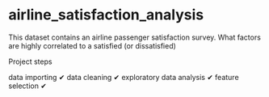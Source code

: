 # airline_satisfaction_analysis
This dataset contains an airline passenger satisfaction survey. What factors are highly correlated to a satisfied (or dissatisfied) 

Project steps

data importing ✔
data cleaning ✔
exploratory data analysis ✔
feature selection ✔
